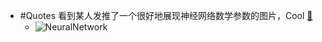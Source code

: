 - #Quotes 看到某人发推了一个很好地展现神经网络数学参数的图片，Cool [🔗](https://twitter.com/DataScienceDojo/status/1509895106610016260)
	- ![NeuralNetwork](https://image-host-1255524710.cos.ap-beijing.myqcloud.com/img/20220403122748.png)